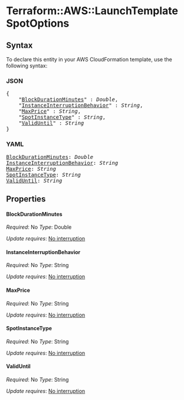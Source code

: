 # Terraform::AWS::LaunchTemplate SpotOptions

## Syntax

To declare this entity in your AWS CloudFormation template, use the following syntax:

### JSON

<pre>
{
    "<a href="#blockdurationminutes" title="BlockDurationMinutes">BlockDurationMinutes</a>" : <i>Double</i>,
    "<a href="#instanceinterruptionbehavior" title="InstanceInterruptionBehavior">InstanceInterruptionBehavior</a>" : <i>String</i>,
    "<a href="#maxprice" title="MaxPrice">MaxPrice</a>" : <i>String</i>,
    "<a href="#spotinstancetype" title="SpotInstanceType">SpotInstanceType</a>" : <i>String</i>,
    "<a href="#validuntil" title="ValidUntil">ValidUntil</a>" : <i>String</i>
}
</pre>

### YAML

<pre>
<a href="#blockdurationminutes" title="BlockDurationMinutes">BlockDurationMinutes</a>: <i>Double</i>
<a href="#instanceinterruptionbehavior" title="InstanceInterruptionBehavior">InstanceInterruptionBehavior</a>: <i>String</i>
<a href="#maxprice" title="MaxPrice">MaxPrice</a>: <i>String</i>
<a href="#spotinstancetype" title="SpotInstanceType">SpotInstanceType</a>: <i>String</i>
<a href="#validuntil" title="ValidUntil">ValidUntil</a>: <i>String</i>
</pre>

## Properties

#### BlockDurationMinutes

_Required_: No
_Type_: Double

_Update requires_: [No interruption](https://docs.aws.amazon.com/AWSCloudFormation/latest/UserGuide/using-cfn-updating-stacks-update-behaviors.html#update-no-interrupt)

#### InstanceInterruptionBehavior

_Required_: No
_Type_: String

_Update requires_: [No interruption](https://docs.aws.amazon.com/AWSCloudFormation/latest/UserGuide/using-cfn-updating-stacks-update-behaviors.html#update-no-interrupt)

#### MaxPrice

_Required_: No
_Type_: String

_Update requires_: [No interruption](https://docs.aws.amazon.com/AWSCloudFormation/latest/UserGuide/using-cfn-updating-stacks-update-behaviors.html#update-no-interrupt)

#### SpotInstanceType

_Required_: No
_Type_: String

_Update requires_: [No interruption](https://docs.aws.amazon.com/AWSCloudFormation/latest/UserGuide/using-cfn-updating-stacks-update-behaviors.html#update-no-interrupt)

#### ValidUntil

_Required_: No
_Type_: String

_Update requires_: [No interruption](https://docs.aws.amazon.com/AWSCloudFormation/latest/UserGuide/using-cfn-updating-stacks-update-behaviors.html#update-no-interrupt)

